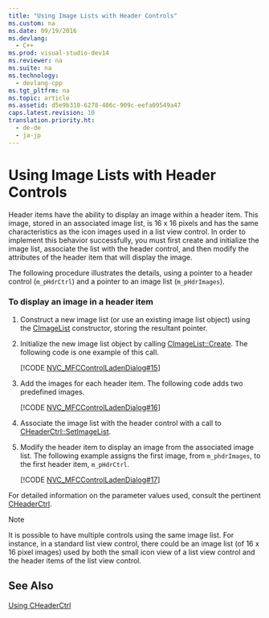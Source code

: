 ```yaml
---
title: "Using Image Lists with Header Controls"
ms.custom: na
ms.date: 09/19/2016
ms.devlang: 
  - C++
ms.prod: visual-studio-dev14
ms.reviewer: na
ms.suite: na
ms.technology: 
  - devlang-cpp
ms.tgt_pltfrm: na
ms.topic: article
ms.assetid: d5e9b310-6278-406c-909c-eefa09549a47
caps.latest.revision: 10
translation.priority.ht: 
  - de-de
  - ja-jp
---
```

# Using Image Lists with Header Controls
Header items have the ability to display an image within a header item. This image, stored in an associated image list, is 16 x 16 pixels and has the same characteristics as the icon images used in a list view control. In order to implement this behavior successfully, you must first create and initialize the image list, associate the list with the header control, and then modify the attributes of the header item that will display the image.  
  
 The following procedure illustrates the details, using a pointer to a header control (`m_pHdrCtrl`) and a pointer to an image list (`m_pHdrImages`).  
  
### To display an image in a header item  
  
1.  Construct a new image list (or use an existing image list object) using the [CImageList](../vs140/CImageList-Class.md) constructor, storing the resultant pointer.  
  
2.  Initialize the new image list object by calling [CImageList::Create](../vs140/CImageList--Create.md). The following code is one example of this call.  
  
     [!CODE [NVC_MFCControlLadenDialog#15](../CodeSnippet/VS_Snippets_Cpp/NVC_MFCControlLadenDialog#15)]  
  
3.  Add the images for each header item. The following code adds two predefined images.  
  
     [!CODE [NVC_MFCControlLadenDialog#16](../CodeSnippet/VS_Snippets_Cpp/NVC_MFCControlLadenDialog#16)]  
  
4.  Associate the image list with the header control with a call to [CHeaderCtrl::SetImageList](../vs140/CHeaderCtrl--SetImageList.md).  
  
5.  Modify the header item to display an image from the associated image list. The following example assigns the first image, from `m_phdrImages`, to the first header item, `m_pHdrCtrl`.  
  
     [!CODE [NVC_MFCControlLadenDialog#17](../CodeSnippet/VS_Snippets_Cpp/NVC_MFCControlLadenDialog#17)]  
  
 For detailed information on the parameter values used, consult the pertinent [CHeaderCtrl](../vs140/CHeaderCtrl-Class.md).  
  
> [!NOTE]
>  It is possible to have multiple controls using the same image list. For instance, in a standard list view control, there could be an image list (of 16 x 16 pixel images) used by both the small icon view of a list view control and the header items of the list view control.  
  
## See Also  
 [Using CHeaderCtrl](../vs140/Using-CHeaderCtrl.md)